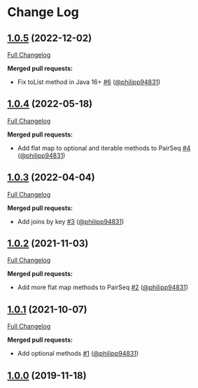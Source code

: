 # Change Log

## [1.0.5](https://github.com/bakdata/seq2/tree/1.0.5) (2022-12-02)
[Full Changelog](https://github.com/bakdata/seq2/compare/1.0.4...1.0.5)

**Merged pull requests:**

- Fix toList method in Java 16\+ [\#6](https://github.com/bakdata/seq2/pull/6) ([@philipp94831](https://github.com/philipp94831))

## [1.0.4](https://github.com/bakdata/seq2/tree/1.0.4) (2022-05-18)
[Full Changelog](https://github.com/bakdata/seq2/compare/1.0.3...1.0.4)

**Merged pull requests:**

- Add flat map to optional and iterable methods to PairSeq [\#4](https://github.com/bakdata/seq2/pull/4) ([@philipp94831](https://github.com/philipp94831))

## [1.0.3](https://github.com/bakdata/seq2/tree/1.0.3) (2022-04-04)
[Full Changelog](https://github.com/bakdata/seq2/compare/1.0.2...1.0.3)

**Merged pull requests:**

- Add joins by key [\#3](https://github.com/bakdata/seq2/pull/3) ([@philipp94831](https://github.com/philipp94831))

## [1.0.2](https://github.com/bakdata/seq2/tree/1.0.2) (2021-11-03)
[Full Changelog](https://github.com/bakdata/seq2/compare/1.0.1...1.0.2)

**Merged pull requests:**

- Add more flat map methods to PairSeq [\#2](https://github.com/bakdata/seq2/pull/2) ([@philipp94831](https://github.com/philipp94831))

## [1.0.1](https://github.com/bakdata/seq2/tree/1.0.1) (2021-10-07)
[Full Changelog](https://github.com/bakdata/seq2/compare/1.0.0...1.0.1)

**Merged pull requests:**

- Add optional methods [\#1](https://github.com/bakdata/seq2/pull/1) ([@philipp94831](https://github.com/philipp94831))

## [1.0.0](https://github.com/bakdata/seq2/tree/1.0.0) (2019-11-18)

